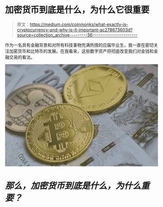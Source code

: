 # 加密货币到底是什么，为什么它很重要

> 原文：<https://medium.com/coinmonks/what-exactly-is-cryptocurrency-and-why-is-it-important-ac278673603d?source=collection_archive---------36----------------------->

作为一名具有金融背景和对所有科技事物充满热情的应届毕业生，我一直在密切关注加密货币和比特币的发展。在我看来，这些数字资产将彻底改变我们对金钱和金融交易的看法。

![](img/7866dd62eaced57d0275cc02383b0412.png)

# ***那么，加密货币到底是什么，为什么重要？***